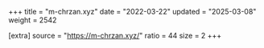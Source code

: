+++
title = "m-chrzan.xyz"
date = "2022-03-22"
updated = "2025-03-08"
weight = 2542

[extra]
source = "https://m-chrzan.xyz/"
ratio = 44
size = 2
+++
